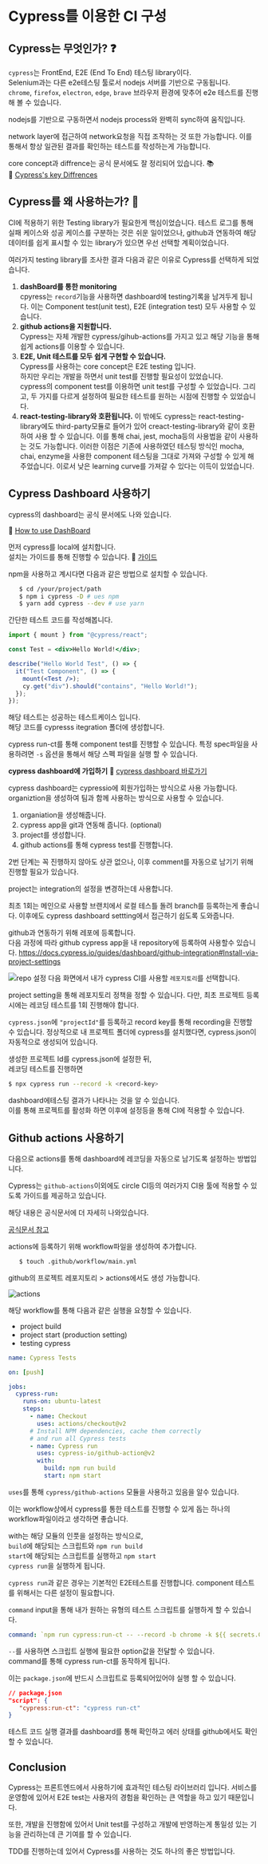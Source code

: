 # Cypress를 이용한 CI 구성

## Cypress는 무엇인가? :question:

`cypress`는 FrontEnd, E2E (End To End) 테스팅 library이다.  
Selenium과는 다른 e2e테스팅 툴로서 nodejs 서버를 기반으로 구동됩니다.  
`chrome`, `firefox`, `electron`, `edge`, `brave` 브라우저 환경에 맞추어 e2e 테스트를 진행해 볼 수 있습니다.

nodejs를 기반으로 구동하면서 nodejs process와 완벽히 sync하여 움직입니다.

network layer에 접근하여 network요청을 직접 조작하는 것 또한 가능합니다.
이를 통해서 항상 일관된 결과를 확인하는 테스트를 작성하는게 가능합니다.

core concept과 diffrence는 공식 문서에도 잘 정리되어 있습니다. :books:  
:link: [Cypress's key Diffrences](https://docs.cypress.io/guides/overview/key-differences#Architecture)

## Cypress를 왜 사용하는가? 🤔

CI에 적용하기 위한 Testing library가 필요한게 핵심이었습니다.
테스트 로그를 통해 실패 케이스와 성공 케이스를 구분하는 것은 쉬운 일이었으나, github과 연동하여 해당 데이터를 쉽게 표시할 수 있는 library가 있으면 우선 선택할 계획이었습니다.

여러가지 testing library를 조사한 결과 다음과 같은 이유로 Cypress를 선택하게 되었습니다.

1. **dashBoard를 통한 monitoring**  
   cpyress는 `record`기능을 사용하면 dashboard에 testing기록을 남겨두게 됩니다. 이는 Component test(unit test), E2E (integration test) 모두 사용할 수 있습니다.
2. **github actions을 지원합니다.**  
   Cypress는 자체 개발한 cypress/gihub-actions를 가지고 있고 해당 기능을 통해 쉽게 actions를 이용할 수 있습니다.
3. **E2E, Unit 테스트를 모두 쉽게 구현할 수 있습니다.**  
   Cypress를 사용하는 core concept은 E2E testing 입니다.  
   하지만 우리는 개발을 하면서 unit test를 진행할 필요성이 있었습니다.  
   cypress의 component test를 이용하면 unit test를 구성할 수 있었습니다. 그리고, 두 가지를 다르게 설정하여 필요한 테스트를 원하는 시점에 진행할 수 있었습니다.
4. **react-testing-library와 호환됩니다.**
   이 밖에도 cypress는 react-testing-library에도 third-party모듈로 들어가 있어 creact-testing-library와 같이 호환하여 사용 할 수 있습니다.
   이를 통해 chai, jest, mocha등의 사용법을 같이 사용하는 것도 가능합니다.
   이러한 이점은 기존에 사용하였던 테스팅 방식인 mocha, chai, enzyme을 사용한 component 테스팅을 그대로 가져와 구성할 수 있게 해주었습니다.
   이로서 낮은 learning curve를 가져갈 수 있다는 이득이 있었습니다.

## Cypress Dashboard 사용하기

cypress의 dashboard는 공식 문서에도 나와 있습니다.

:link: [How to use DashBoard](https://docs.cypress.io/guides/dashboard/introduction#Integrate-with-Slack)

먼저 cypress를 local에 설치합니다.  
설치는 가이드를 통해 진행할 수 있습니다. :link: [가이드](https://docs.cypress.io/guides/getting-started/installing-cypress)

npm을 사용하고 계시다면 다음과 같은 방법으로 설치할 수 있습니다.

```bash
   $ cd /your/project/path
   $ npm i cypress -D # ues npm
   $ yarn add cypress --dev # use yarn
```

간단한 테스트 코드를 작성해봅니다.

```jsx
import { mount } from "@cypress/react";

const Test = <div>Hello World!</div>;

describe("Hello World Test", () => {
  it("Test Component", () => {
    mount(<Test />);
    cy.get("div").should("contains", "Hello World!");
  });
});
```

해당 테스트는 성공하는 테스트케이스 입니다.  
해당 코드를 cypresss itegration 폴더에 생성합니다.

cypress run-ct를 통해 component test를 진행할 수 있습니다. 특정 spec파일을 사용하려면 `-s` 옵션을 통해서 해당 스펙 파일을 실행 할 수 있습니다.

**cypress dashboard에 가입하기**
:link: [cypress dashboard 바로가기](https://www.cypress.io/dashboard/)

cypress dashboard는 cypressio에 회원가입하는 방식으로 사용 가능합니다.
organiztion을 생성하여 팀과 함께 사용하는 방식으로 사용할 수 있습니다.

1. organiation을 생성해줍니다.
2. cypress app을 git과 연동해 줍니다. (optional)
3. project를 생성합니다.
4. github actions를 통해 cypress test를 진행합니다.

2번 단계는 꼭 진행하지 않아도 상관 없으나, 이후 comment를 자동으로 남기기 위해 진행할 필요가 있습니다.

project는 integration의 설정을 변경하는데 사용합니다.

최초 1회는 메인으로 사용할 브랜치에서 로컬 테스틀 돌려 branch를 등록하는게 좋습니다.
이후에도 cypress dashboard settting에서 접근하기 쉽도록 도와줍니다.

github과 연동하기 위해 레포에 등록합니다.  
다음 과정에 따라 github cypress app을 내 repository에 등록하여 사용할수 있습니다.
https://docs.cypress.io/guides/dashboard/github-integration#Install-via-project-settings

![repo 설정](../src/devops/reposetting.png)
다음 화면에서 내가 cypress CI를 사용할 `레포지토리`를 선택합니다.

project setting을 통해 레포지토리 정책을 정할 수 있습니다. 다만, 최초 프로젝트 등록시에는 레코딩 테스트를 1회 진행해야 합니다.

`cypress.json`에 `"projectId"`를 등록하고 record key를 통해 recording을 진행할 수 있습니다.
정상적으로 내 프로젝트 폴더에 cypress를 설치했다면, cypress.json이 자동적으로 생성되어 있습니다.

생성한 프로젝트 Id를 cypress.json에 설정한 뒤,  
레코딩 테스트를 진행하면

```bash
$ npx cypress run --record -k <record-key>
```

dashboard에테스팅 결과가 나타나는 것을 알 수 있습니다.  
이를 통해 프로젝트를 활성화 하면 이후에 설정등을 통해 CI에 적용할 수 있습니다.

## Github actions 사용하기

다음으로 actions를 통해 dashboard에 레코딩을 자동으로 남기도록 설정하는 방법입니다.

Cypress는 `github-actions`이외에도 circle CI등의 여러가지 CI용 툴에 적용할 수 있도록 가이드를 제공하고 있습니다.

해당 내용은 공식문서에 더 자세히 나와있습니다.

[공식문서 참고](https://docs.cypress.io/guides/continuous-integration/github-actions)

actions에 등록하기 위해 workflow파일을 생성하여 추가합니다.

```bash
   $ touch .github/workflow/main.yml
```

github의 프로젝트 레포지토리 > actions에서도 생성 가능합니다.

![actions](../src/devops/actions.png)

해당 workflow를 통해 다음과 같은 실행을 요청할 수 있습니다.

- project build
- project start (production setting)
- testing cypress

```yml
name: Cypress Tests

on: [push]

jobs:
  cypress-run:
    runs-on: ubuntu-latest
    steps:
      - name: Checkout
        uses: actions/checkout@v2
      # Install NPM dependencies, cache them correctly
      # and run all Cypress tests
      - name: Cypress run
        uses: cypress-io/github-action@v2
        with:
          build: npm run build
          start: npm start
```

`uses`를 통해 `cypress/github-actions` 모듈을 사용하고 있음을 알수 있습니다.

이는 workflow상에서 cypress를 통한 테스트를 진행할 수 있게 돕는 하나의 workflow파일이라고 생각하면 좋습니다.

with는 해당 모듈의 인풋을 설정하는 방식으로,  
`build`에 해당되는 스크립트와 `npm run build`  
`start`에 해당되는 스크립트를 실행하고 `npm start`  
`cypress run`을 실행하게 됩니다.

`cypress run`과 같은 경우는 기본적인 E2E테스트를 진행합니다.
component 테스트를 위해서는 다른 설정이 필요합니다.

`command` input을 통해 내가 원하는 유형의 테스트 스크립트를 실행하게 할 수 있습니다.

```yml
command: `npm run cypress:run-ct -- --record -b chrome -k ${{ secrets.CYPRESS_RECORD_KEY}}
```

`--`를 사용하면 스크립트 실행에 필요한 option값을 전달할 수 있습니다.  
command를 통해 cypress run-ct를 동작하게 됩니다.

이는 `package.json`에 반드시 스크립트로 등록되어있어야 실행 할 수 있습니다.

```json
// package.json
"script": {
   "cypress:run-ct": "cypress run-ct"
}
```

테스트 코드 실행 결과를 dashboard를 통해 확인하고 에러 상태를 github에서도 확인할 수 있습니다.

## Conclusion

Cypress는 프론트엔드에서 사용하기에 효과적인 테스팅 라이브러리 입니다.
서비스를 운영함에 있어서 E2E test는 사용자의 경험을 확인하는 큰 역할을 하고 있기 때문입니다.

또한, 개발을 진행함에 있어서 Unit test를 구성하고 개발에 반영하는게 통일성 있는 기능을 관리하는데 큰 기여를 할 수 있습니다.

TDD를 진행하는데 있어서 Cypress를 사용하는 것도 하나의 좋은 방법입니다.
